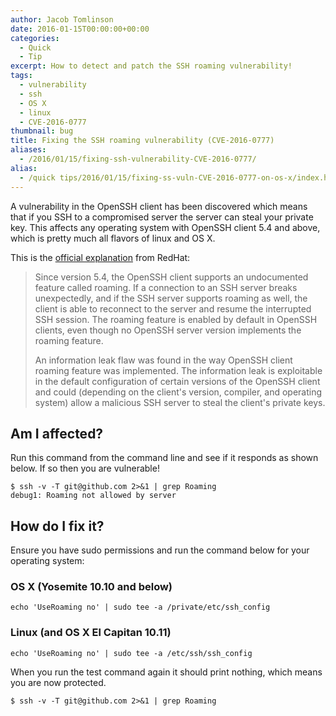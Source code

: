 ```yaml
---
author: Jacob Tomlinson
date: 2016-01-15T00:00:00+00:00
categories:
  - Quick
  - Tip
excerpt: How to detect and patch the SSH roaming vulnerability!
tags:
  - vulnerability
  - ssh
  - OS X
  - linux
  - CVE-2016-0777
thumbnail: bug
title: Fixing the SSH roaming vulnerability (CVE-2016-0777)
aliases:
  - /2016/01/15/fixing-ssh-vulnerability-CVE-2016-0777/
alias:
  - /quick tips/2016/01/15/fixing-ss-vuln-CVE-2016-0777-on-os-x/index.html
---
```



A vulnerability in the OpenSSH client has been discovered which means that if you SSH to a compromised server the server can steal your private key. This affects any operating system with OpenSSH client 5.4 and above, which is pretty much all flavors of linux and OS X.

This is the [official explanation][CVE-2016-0777] from RedHat:

> Since version 5.4, the OpenSSH client supports an undocumented feature called roaming. If a connection to an SSH server breaks unexpectedly, and if the SSH server supports roaming as well, the client is able to reconnect to the server and resume the interrupted SSH session. The roaming feature is enabled by default in OpenSSH clients, even though no OpenSSH server version implements the roaming feature.
>
> An information leak flaw was found in the way OpenSSH client roaming feature was implemented. The information leak is exploitable in the default configuration of certain versions of the OpenSSH client and could (depending on the client's version, compiler, and operating system) allow a malicious SSH server to steal the client's private keys.

## Am I affected?

Run this command from the command line and see if it responds as shown below. If so then you are vulnerable!

```
$ ssh -v -T git@github.com 2>&1 | grep Roaming
debug1: Roaming not allowed by server
```

## How do I fix it?

Ensure you have sudo permissions and run the command below for your operating system:

### OS X (Yosemite 10.10 and below)
```
echo 'UseRoaming no' | sudo tee -a /private/etc/ssh_config
```

### Linux (and OS X El Capitan 10.11)
```
echo 'UseRoaming no' | sudo tee -a /etc/ssh/ssh_config
```

When you run the test command again it should print nothing, which means you are now protected.

```
$ ssh -v -T git@github.com 2>&1 | grep Roaming
```

[CVE-2016-0777]: https://access.redhat.com/articles/2123781
